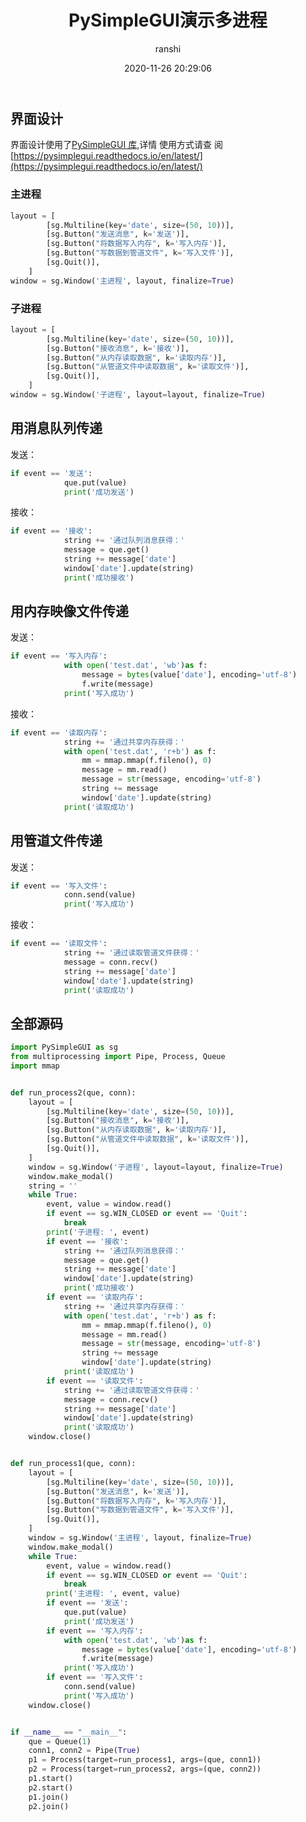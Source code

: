 ﻿---
title: PySimpleGUI演示多进程
date: 2020-11-26 20:29:06
author: ranshi
avatar: https://i.loli.net/2021/10/27/quMyIgbaD6tURx5.jpg
authorLink: https://github.com/Zranshi
authorAbout: 成为更好的自己，才能守护最好的你
authorDesc:
categories: 技术
comments: true
tags:
  - Python
  - 进程
  - PySimpleGUI
keywords: Python
description: 通过PySimpleGUI演示进程的通信
photos: https://cdn.jsdelivr.net/gh/Zranshi/CDN@1.3/2020.11.08/56.jpg
---

## 界面设计

界面设计使用了[PySimpleGUI 库](https://github.com/PySimpleGUI/PySimpleGUI),详情
使用方式请查
阅[https://pysimplegui.readthedocs.io/en/latest/](https://pysimplegui.readthedocs.io/en/latest/)

### 主进程

```py
layout = [
        [sg.Multiline(key='date', size=(50, 10))],
        [sg.Button("发送消息", k='发送')],
        [sg.Button("将数据写入内存", k='写入内存')],
        [sg.Button("写数据到管道文件", k='写入文件')],
        [sg.Quit()],
    ]
window = sg.Window('主进程', layout, finalize=True)
```

### 子进程

```python
layout = [
        [sg.Multiline(key='date', size=(50, 10))],
        [sg.Button("接收消息", k='接收')],
        [sg.Button("从内存读取数据", k='读取内存')],
        [sg.Button("从管道文件中读取数据", k='读取文件')],
        [sg.Quit()],
    ]
window = sg.Window('子进程', layout=layout, finalize=True)
```

## 用消息队列传递

发送：

```python
if event == '发送':
            que.put(value)
            print('成功发送')
```

接收：

```python
if event == '接收':
            string += '通过队列消息获得：'
            message = que.get()
            string += message['date']
            window['date'].update(string)
            print('成功接收')
```

## 用内存映像文件传递

发送：

```python
if event == '写入内存':
            with open('test.dat', 'wb')as f:
                message = bytes(value['date'], encoding='utf-8')
                f.write(message)
            print('写入成功')
```

接收：

```python
if event == '读取内存':
            string += '通过共享内存获得：'
            with open('test.dat', 'r+b') as f:
                mm = mmap.mmap(f.fileno(), 0)
                message = mm.read()
                message = str(message, encoding='utf-8')
                string += message
                window['date'].update(string)
            print('读取成功')
```

## 用管道文件传递

发送：

```python
if event == '写入文件':
            conn.send(value)
            print('写入成功')
```

接收：

```python
if event == '读取文件':
            string += '通过读取管道文件获得：'
            message = conn.recv()
            string += message['date']
            window['date'].update(string)
            print('读取成功')
```

## 全部源码

```python
import PySimpleGUI as sg
from multiprocessing import Pipe, Process, Queue
import mmap


def run_process2(que, conn):
    layout = [
        [sg.Multiline(key='date', size=(50, 10))],
        [sg.Button("接收消息", k='接收')],
        [sg.Button("从内存读取数据", k='读取内存')],
        [sg.Button("从管道文件中读取数据", k='读取文件')],
        [sg.Quit()],
    ]
    window = sg.Window('子进程', layout=layout, finalize=True)
    window.make_modal()
    string = ''
    while True:
        event, value = window.read()
        if event == sg.WIN_CLOSED or event == 'Quit':
            break
        print('子进程: ', event)
        if event == '接收':
            string += '通过队列消息获得：'
            message = que.get()
            string += message['date']
            window['date'].update(string)
            print('成功接收')
        if event == '读取内存':
            string += '通过共享内存获得：'
            with open('test.dat', 'r+b') as f:
                mm = mmap.mmap(f.fileno(), 0)
                message = mm.read()
                message = str(message, encoding='utf-8')
                string += message
                window['date'].update(string)
            print('读取成功')
        if event == '读取文件':
            string += '通过读取管道文件获得：'
            message = conn.recv()
            string += message['date']
            window['date'].update(string)
            print('读取成功')
    window.close()


def run_process1(que, conn):
    layout = [
        [sg.Multiline(key='date', size=(50, 10))],
        [sg.Button("发送消息", k='发送')],
        [sg.Button("将数据写入内存", k='写入内存')],
        [sg.Button("写数据到管道文件", k='写入文件')],
        [sg.Quit()],
    ]
    window = sg.Window('主进程', layout, finalize=True)
    window.make_modal()
    while True:
        event, value = window.read()
        if event == sg.WIN_CLOSED or event == 'Quit':
            break
        print('主进程: ', event, value)
        if event == '发送':
            que.put(value)
            print('成功发送')
        if event == '写入内存':
            with open('test.dat', 'wb')as f:
                message = bytes(value['date'], encoding='utf-8')
                f.write(message)
            print('写入成功')
        if event == '写入文件':
            conn.send(value)
            print('写入成功')
    window.close()


if __name__ == "__main__":
    que = Queue(1)
    conn1, conn2 = Pipe(True)
    p1 = Process(target=run_process1, args=(que, conn1))
    p2 = Process(target=run_process2, args=(que, conn2))
    p1.start()
    p2.start()
    p1.join()
    p2.join()

```
